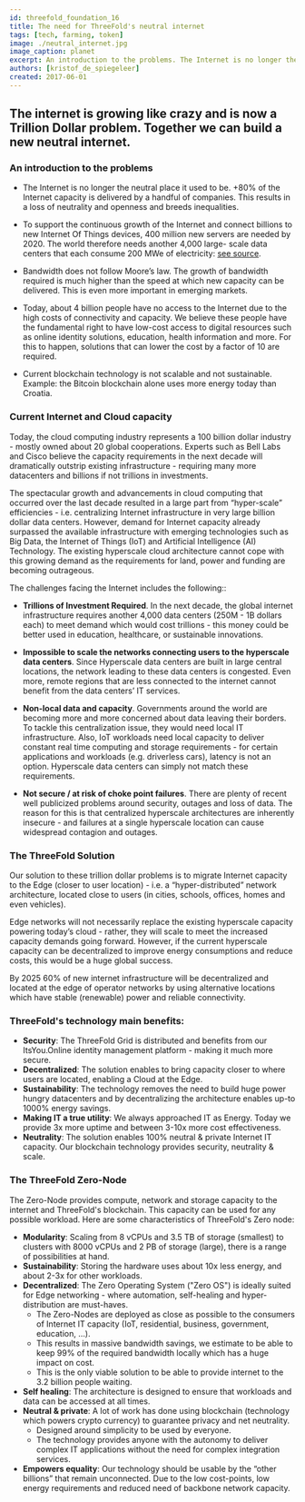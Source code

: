 ```yaml
---
id: threefold_foundation_16
title: The need for ThreeFold's neutral internet
tags: [tech, farming, token]
image: ./neutral_internet.jpg
image_caption: planet
excerpt: An introduction to the problems. The Internet is no longer the neutral place it used to be. +80% of the Internet capacity is delivered by a handful of companies. This results in a loss of neutrality and openness and breeds inequalities. To support the continuous growth of the Internet and connect billions to new Internet Of Things devices, 400 million new servers are needed by 2020. The world therefore needs another 4,000 large- scale data centers that each consume 200 MWe of electricity. Bandwidth does not follow Moore’s law. The growth of bandwidth required is much higher than the speed at which new capacity can be delivered. This is even more important in emerging markets.
authors: [kristof_de_spiegeleer]
created: 2017-06-01
---
```


## The internet is growing like crazy and is now a Trillion Dollar problem. Together we can build a new neutral internet.

### An introduction to the problems

- The Internet is no longer the neutral place it used to be. +80% of the Internet capacity is delivered by a handful of companies. This results in a loss of neutrality and openness and breeds inequalities.

- To support the continuous growth of the Internet and connect billions to new Internet Of Things devices, 400 million new servers are needed by 2020. The world therefore needs another 4,000 large- scale data centers that each consume 200 MWe of electricity: [see source](http://bit.ly/1UPUZYG).

- Bandwidth does not follow Moore’s law. The growth of bandwidth required is much higher than the speed at which new capacity can be delivered. This is even more important in emerging markets.

- Today, about 4 billion people have no access to the Internet due to the high costs of connectivity and capacity. We believe these people have the fundamental right to have low-cost access to digital resources such as online identity solutions, education, health information and more. For this to happen, solutions that can lower the cost by a factor of 10 are required.

- Current blockchain technology is not scalable and not sustainable. Example: the Bitcoin blockchain alone uses more energy today than Croatia.


### Current Internet and Cloud capacity

Today, the cloud computing industry represents a 100 billion dollar industry - mostly owned about 20 global cooperations. Experts such as Bell Labs and Cisco believe the capacity requirements in the next decade will dramatically outstrip existing infrastructure - requiring many more datacenters and billions if not trillions in investments.

The spectacular growth and advancements in cloud computing that occurred over the last decade resulted in a large part from “hyper-scale” efficiencies - i.e. centralizing Internet infrastructure in very large billion dollar data centers.  However, demand for Internet capacity already surpassed the available infrastructure with emerging technologies such as Big Data, the Internet of Things (IoT) and Artificial Intelligence (AI) Technology.  The existing hyperscale cloud architecture cannot cope with this growing demand as the requirements for land, power and funding are becoming outrageous.  

The challenges facing the Internet includes the following::

- **Trillions of Investment Required**.  In the next decade, the global internet infrastructure requires another 4,000 data centers (250M - 1B dollars each) to meet demand which would cost trillions - this money could be better used in education, healthcare, or sustainable innovations. 

- **Impossible to scale the networks connecting users to the hyperscale data centers**.  Since Hyperscale data centers are built in large central locations, the network leading to these data centers is congested.  Even more, remote regions that are less connected to the internet cannot benefit from the data centers’ IT services.

- **Non-local data and capacity**.  Governments around the world are becoming more and more concerned about data leaving their borders. To tackle this centralization issue, they would need local IT infrastructure.  Also, IoT workloads need local capacity to deliver constant real time computing and storage requirements - for certain applications and workloads (e.g. driverless cars), latency is not an option. Hyperscale data centers can simply not match these requirements.

- **Not secure / at risk of choke point failures**.  There are plenty of recent well publicized problems around security, outages and loss of data. The reason for this is that centralized hyperscale architectures are inherently insecure - and failures at a single hyperscale location can cause widespread contagion and outages.

### The ThreeFold Solution

Our solution to these trillion dollar problems is to migrate Internet capacity to the Edge (closer to user location) - i.e. a “hyper-distributed” network architecture, located close to users (in cities, schools, offices, homes and even vehicles).

Edge networks will not necessarily replace the existing hyperscale capacity powering today’s cloud - rather, they will scale to meet the increased capacity demands going forward. However, if the current hyperscale capacity can be decentralized to improve energy consumptions and reduce costs, this would be a huge global success.

By 2025 60% of new internet infrastructure will be decentralized and located at the edge of operator networks by using alternative locations which have stable (renewable) power and reliable connectivity.

### ThreeFold's technology main benefits:

- **Security**: The ThreeFold Grid is distributed and benefits from our ItsYou.Online identity management platform - making it much more secure.
- **Decentralized**: The solution enables to bring capacity closer to where users are located, enabling a Cloud at the Edge.
- **Sustainability**: The technology removes the need to build huge power hungry datacenters and by decentralizing the architecture enables up-to 1000% energy savings.
- **Making IT a true utility**:  We always approached IT as Energy. Today we provide 3x more uptime and between 3-10x more cost effectiveness.
- **Neutrality**: The solution enables 100% neutral & private Internet IT capacity. Our blockchain technology provides security, neutrality & scale.

### The ThreeFold Zero-Node

The Zero-Node provides compute, network and storage capacity to the internet and ThreeFold's blockchain. This capacity can be used for any possible workload. Here are some characteristics of ThreeFold's Zero node:

- **Modularity**: Scaling from 8 vCPUs and 3.5 TB of storage (smallest) to clusters with 8000 vCPUs and 2 PB of storage (large), there is a range of possibilities at hand.
- **Sustainability**: Storing the hardware uses about 10x less energy, and about 2-3x for other workloads.
- **Decentralized**: The Zero Operating System ("Zero OS") is ideally suited for Edge networking - where automation, self-healing and hyper-distribution are must-haves.  
	- The Zero-Nodes are deployed as close as possible to the consumers of Internet IT capacity (IoT, residential, business, government, education, …).
	- This results in massive bandwidth savings, we estimate to be able to keep 99% of the required bandwidth locally which has a huge impact on cost.
	- This is the only viable solution to be able to provide internet to the 3.2 billion people waiting.
- **Self healing**: The architecture is designed to ensure that workloads and data can be accessed at all times. 
- **Neutral & private**: A lot of work has done using blockchain (technology which powers crypto currency) to guarantee privacy and net neutrality.
	- Designed around simplicity to be used by everyone.
	- The technology provides anyone with the autonomy to deliver complex IT applications without the need for complex integration services.
- **Empowers equality**: Our technology should be usable by the “other billions” that remain unconnected. Due to the low cost-points, low energy requirements and reduced need of backbone network capacity.
